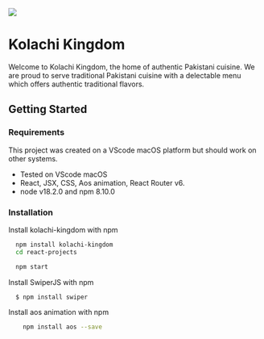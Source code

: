 ![](Asset/White%20logo.png)

# Kolachi Kingdom

Welcome to Kolachi Kingdom, the home of authentic Pakistani cuisine. We are proud to serve traditional Pakistani cuisine with a delectable menu which offers authentic traditional flavors.

## Getting Started

### Requirements

This project was created on a VScode macOS platform but should work on other systems.

- Tested on VScode macOS
- React, JSX, CSS, Aos animation, React Router v6.
- node v18.2.0 and npm 8.10.0

### Installation

Install kolachi-kingdom with npm

```bash
  npm install kolachi-kingdom
  cd react-projects

  npm start
```

Install SwiperJS with npm

```bash
  $ npm install swiper
```

Install aos animation with npm

```bash
    npm install aos --save
```
